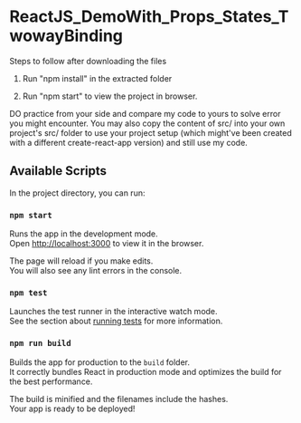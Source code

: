 # ReactJS_DemoWith_Props_States_TwowayBinding

Steps to follow after downloading the files

1) Run "npm install" in the extracted folder

2) Run "npm start" to view the project in browser.

DO practice from your side and compare my code to yours to solve error you might encounter. 
You may also copy the content of src/ into your own project's src/ folder to use your project setup
 (which might've been created with a different create-react-app version) and still use my code.

## Available Scripts

In the project directory, you can run:

### `npm start`

Runs the app in the development mode.<br>
Open [http://localhost:3000](http://localhost:3000) to view it in the browser.

The page will reload if you make edits.<br>
You will also see any lint errors in the console.

### `npm test`

Launches the test runner in the interactive watch mode.<br>
See the section about [running tests](https://facebook.github.io/create-react-app/docs/running-tests) for more information.

### `npm run build`

Builds the app for production to the `build` folder.<br>
It correctly bundles React in production mode and optimizes the build for the best performance.

The build is minified and the filenames include the hashes.<br>
Your app is ready to be deployed!


